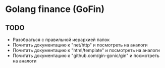# Golang finance (GoFin)

## TODO
- Разобраться с правильной иерархией папок
- Почитать документацию к "net/http" и посмотреть на аналоги
- Почитать документацию к "html/template" и посмотреть на аналоги
- Почитать документацию к "github.com/gin-gonic/gin" и посмотреть на аналоги